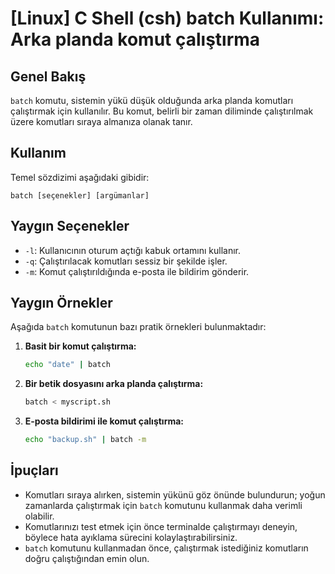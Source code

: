 # [Linux] C Shell (csh) batch Kullanımı: Arka planda komut çalıştırma

## Genel Bakış
`batch` komutu, sistemin yükü düşük olduğunda arka planda komutları çalıştırmak için kullanılır. Bu komut, belirli bir zaman diliminde çalıştırılmak üzere komutları sıraya almanıza olanak tanır.

## Kullanım
Temel sözdizimi aşağıdaki gibidir:

```
batch [seçenekler] [argümanlar]
```

## Yaygın Seçenekler
- `-l`: Kullanıcının oturum açtığı kabuk ortamını kullanır.
- `-q`: Çalıştırılacak komutları sessiz bir şekilde işler.
- `-m`: Komut çalıştırıldığında e-posta ile bildirim gönderir.

## Yaygın Örnekler
Aşağıda `batch` komutunun bazı pratik örnekleri bulunmaktadır:

1. **Basit bir komut çalıştırma:**
   ```bash
   echo "date" | batch
   ```

2. **Bir betik dosyasını arka planda çalıştırma:**
   ```bash
   batch < myscript.sh
   ```

3. **E-posta bildirimi ile komut çalıştırma:**
   ```bash
   echo "backup.sh" | batch -m
   ```

## İpuçları
- Komutları sıraya alırken, sistemin yükünü göz önünde bulundurun; yoğun zamanlarda çalıştırmak için `batch` komutunu kullanmak daha verimli olabilir.
- Komutlarınızı test etmek için önce terminalde çalıştırmayı deneyin, böylece hata ayıklama sürecini kolaylaştırabilirsiniz.
- `batch` komutunu kullanmadan önce, çalıştırmak istediğiniz komutların doğru çalıştığından emin olun.